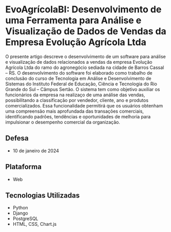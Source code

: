 # EvoAgrícolaBI: Desenvolvimento de uma Ferramenta para Análise e Visualização de Dados de Vendas da Empresa Evolução Agrícola Ltda

O presente artigo descreve o desenvolvimento de um software para análise e visualização de dados relacionados a vendas da empresa Evolução Agrícola Ltda do ramo do agronegócio sediada na cidade de Barros Cassal – RS. O desenvolvimento do software foi elaborado como trabalho de conclusão do curso de Tecnologia em Análise e Desenvolvimento de Sistemas do Instituto Federal de Educação, Ciência e Tecnologia do Rio Grande do Sul – Câmpus Sertão. O sistema tem como objetivo auxiliar os funcionários da empresa na realizaço de uma análise das vendas, possibilitando a classificação por vendedor, cliente, ano e produtos comercializados. Essa funcionalidade permitirá que os usuários obtenham uma compreensão mais aprofundada das transações comerciais, identificando padrões, tendências e oportunidades de melhoria para impulsionar o desempenho comercial da organização.

## Defesa

- 10 de janeiro de 2024

## Plataforma

- Web

## Tecnologias Utilizadas

 - Python
 - Django
 - PostgreSQL
 - HTML, CSS, Chart.js
